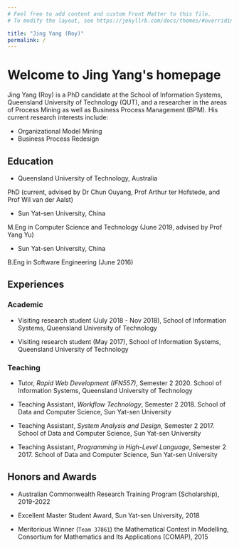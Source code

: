 ```yaml
---
# Feel free to add content and custom Front Matter to this file.
# To modify the layout, see https://jekyllrb.com/docs/themes/#overriding-theme-defaults

title: "Jing Yang (Roy)"
permalink: /
---
```


Welcome to Jing Yang's homepage
===============================

Jing Yang (Roy) is a PhD candidate at the School of Information Systems, 
Queensland University of Technology (QUT), and a researcher in the areas 
of Process Mining as well as Business Process Management (BPM). His 
current research interests include:

- Organizational Model Mining
- Business Process Redesign 


Education
---------
- Queensland University of Technology, Australia

PhD (current, advised by Dr Chun Ouyang, Prof Arthur ter Hofstede, and 
Prof Wil van der Aalst)


- Sun Yat-sen University, China

M.Eng in Computer Science and Technology (June 2019, advised by Prof Yang
Yu)

- Sun Yat-sen University, China

B.Eng in Software Engineering (June 2016)


Experiences
-----------
### Academic
- Visiting research student (July 2018 - Nov 2018),
School of Information Systems, Queensland University of Technology

- Visiting research student (May 2017),
School of Information Systems, Queensland University of Technology

### Teaching
- Tutor, *Rapid Web Development (IFN557)*, Semester 2 2020.
School of Information Systems, Queensland University of Technology

- Teaching Assistant, *Workflow Technology*, Semester 2 2018. 
School of Data and Computer Science, Sun Yat-sen University

- Teaching Assistant, *System Analysis and Design*, Semester 2 2017. 
School of Data and Computer Science, Sun Yat-sen University

- Teaching Assistant, *Programming in High-Level Language*, Semester 2 2017. 
School of Data and Computer Science, Sun Yat-sen University


Honors and Awards
-----------------
- Australian Commonwealth Research Training Program (Scholarship), 
2019-2022

- Excellent Master Student Award, Sun Yat-sen University, 2018

- Meritorious Winner (`Team 37861`) the Mathematical Contest in Modelling,
Consortium for Mathematics and Its Applications (COMAP), 2015
